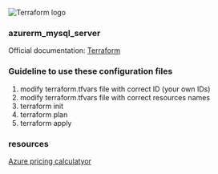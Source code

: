 ![Terraform logo]()

### azurerm_mysql_server 

Official documentation: [Terraform](https://www.terraform.io/docs/providers/azurerm/r/mysql_server.html) 



### Guideline to use these configuration files
1. modify terraform.tfvars file with correct ID (your own IDs)
2. modify terraform.tfvars file with correct resources names 
3. terraform init
4. terraform plan
5. terraform apply 

### resources
[Azure pricing calculatyor](https://azure.microsoft.com/en-us/pricing/calculator/)

